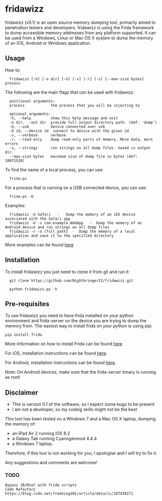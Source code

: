 # fridawizz
fridawizz (v0.1) is an open source memory dumping tool, primarily aimed to penetration testers and developers. fridawizz is using the Frida framework to dump accessible memory addresses from any platform supported. It can be used from a Windows, Linux or Mac OS X system to dump the memory of an iOS, Android or Windows application.

Usage
---

How to:

      fridawizz [-h] [-o dir] [-U] [-v] [-r] [-s] [--max-size bytes] process

The following are the main flags that can be used with fridawizz:

      positional arguments:
      process            the process that you will be injecting to

      optional arguments:
      -h, --help         show this help message and exit
      -o dir, --out dir  provide full output directory path. (def: 'dump')
      -U, --usb          device connected over usb
      -D id, --device id  connect to device with the given id
      -v, --verbose      verbose
      -r, --read-only    dump read-only parts of memory. More data, more errors
      -s, --strings      run strings on all dump files. Saved in output dir.
      --max-size bytes   maximum size of dump file in bytes (def: 20971520)

To find the name of a local process, you can use:

      frida-ps
For a process that is running on a USB connected device, you can use:

      frida-ps -U

Examples:

      fridawizz -U Safari   -   Dump the memory of an iOS device associated with the Safari app
      fridawizz -U -s com.example.WebApp   -  Dump the memory of an Android device and run strings on all dump files
      fridawizz -r -o [full_path]  -  Dump the memory of a local application and save it to the specified directory
      
More examples can be found [here](http://pentestcorner.com/introduction-to-fridawizz/)

Installation
---
To install fridawizz you just need to clone it from git and run it:

      git clone https://github.com/Nightbringer21/fridawizz.git
            
      python fridawizz.py -h
            
Pre-requisites
---
To use fridawizz you need to have frida installed on your python environment and frida-server on the device you are trying to dump the memory from.
The easiest way to install frida on your python is using pip:

    pip install frida
    
More information on how to install Frida can be found [here](http://www.frida.re/docs/installation/)

For iOS, installation instructions can be found [here](http://www.frida.re/docs/ios/).

For Android, installation instructions can be found [here](http://www.frida.re/docs/android/).

Note: On Android devices, make sure that the frida-server binary is running as root!

Disclaimer
---
* This is version 0.1 of the software, so I expect some bugs to be present
* I am not a developer, so my coding skills might not be the best

This tool has been tested on a Windows 7 and a Mac OS X laptop, dumping the memory of:  
* an iPad Air 2 running iOS 8.2
* a Galaxy Tab running Cyanogenmod 4.4.4
* a Windows 7 laptop.
 
Therefore, if this tool is not working for you, I apologise and I will try to fix it.

Any suggestions and comments are welcome!


### TODO

```
Bypass JB/Root with frida scripts
Code Refactory
https://blog.csdn.net/freeking101/article/details/107438271
```
